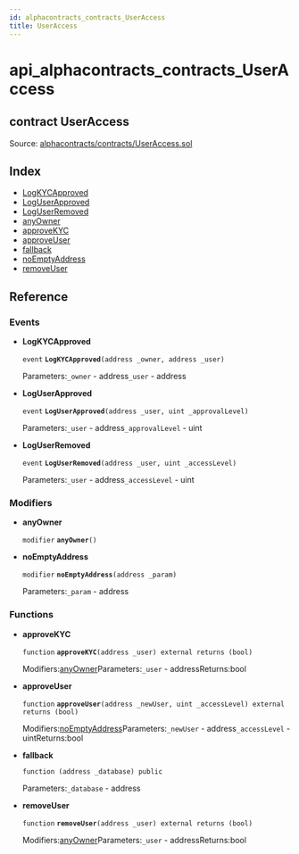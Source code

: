 ```yaml
---
id: alphacontracts_contracts_UserAccess
title: UserAccess
---
```


# api\_alphacontracts\_contracts\_UserAccess

## contract UserAccess

Source: [alphacontracts/contracts/UserAccess.sol](https://github.com/MyBitFoundation/MyBit-Network.tech//blob/v0.0.0/contracts/alphacontracts/contracts/UserAccess.sol)

## Index

* [LogKYCApproved](https://github.com/MyBitFoundation/MyBit-Network.tech/tree/9bb35f4e2608f44c29e1b398fa64e00a295d0ed2/docgen/docs/alphacontracts_contracts_UserAccess.html#LogKYCApproved)
* [LogUserApproved](https://github.com/MyBitFoundation/MyBit-Network.tech/tree/9bb35f4e2608f44c29e1b398fa64e00a295d0ed2/docgen/docs/alphacontracts_contracts_UserAccess.html#LogUserApproved)
* [LogUserRemoved](https://github.com/MyBitFoundation/MyBit-Network.tech/tree/9bb35f4e2608f44c29e1b398fa64e00a295d0ed2/docgen/docs/alphacontracts_contracts_UserAccess.html#LogUserRemoved)
* [anyOwner](https://github.com/MyBitFoundation/MyBit-Network.tech/tree/9bb35f4e2608f44c29e1b398fa64e00a295d0ed2/docgen/docs/alphacontracts_contracts_UserAccess.html#anyOwner)
* [approveKYC](https://github.com/MyBitFoundation/MyBit-Network.tech/tree/9bb35f4e2608f44c29e1b398fa64e00a295d0ed2/docgen/docs/alphacontracts_contracts_UserAccess.html#approveKYC)
* [approveUser](https://github.com/MyBitFoundation/MyBit-Network.tech/tree/9bb35f4e2608f44c29e1b398fa64e00a295d0ed2/docgen/docs/alphacontracts_contracts_UserAccess.html#approveUser)
* [fallback](https://github.com/MyBitFoundation/MyBit-Network.tech/tree/9bb35f4e2608f44c29e1b398fa64e00a295d0ed2/docgen/docs/alphacontracts_contracts_UserAccess.html)
* [noEmptyAddress](https://github.com/MyBitFoundation/MyBit-Network.tech/tree/9bb35f4e2608f44c29e1b398fa64e00a295d0ed2/docgen/docs/alphacontracts_contracts_UserAccess.html#noEmptyAddress)
* [removeUser](https://github.com/MyBitFoundation/MyBit-Network.tech/tree/9bb35f4e2608f44c29e1b398fa64e00a295d0ed2/docgen/docs/alphacontracts_contracts_UserAccess.html#removeUser)

## Reference

### Events

* **LogKYCApproved**

  `event` **`LogKYCApproved`**`(address _owner, address _user)`

  Parameters:`_owner` - address`_user` - address

* **LogUserApproved**

  `event` **`LogUserApproved`**`(address _user, uint _approvalLevel)`

  Parameters:`_user` - address`_approvalLevel` - uint

* **LogUserRemoved**

  `event` **`LogUserRemoved`**`(address _user, uint _accessLevel)`

  Parameters:`_user` - address`_accessLevel` - uint

### Modifiers

* **anyOwner**

  `modifier` **`anyOwner`**`()`

* **noEmptyAddress**

  `modifier` **`noEmptyAddress`**`(address _param)`

  Parameters:`_param` - address

### Functions

* **approveKYC**

  `function` **`approveKYC`**`(address _user) external returns (bool)`

  Modifiers:[anyOwner](https://github.com/MyBitFoundation/MyBit-Network.tech/tree/9bb35f4e2608f44c29e1b398fa64e00a295d0ed2/docgen/docs/alphacontracts_contracts_UserAccess.html#anyOwner)Parameters:`_user` - addressReturns:bool

* **approveUser**

  `function` **`approveUser`**`(address _newUser, uint _accessLevel) external returns (bool)`

  Modifiers:[noEmptyAddress](https://github.com/MyBitFoundation/MyBit-Network.tech/tree/9bb35f4e2608f44c29e1b398fa64e00a295d0ed2/docgen/docs/alphacontracts_contracts_UserAccess.html#noEmptyAddress)Parameters:`_newUser` - address`_accessLevel` - uintReturns:bool

* **fallback**

  `function (address _database) public`

  Parameters:`_database` - address

* **removeUser**

  `function` **`removeUser`**`(address _user) external returns (bool)`

  Modifiers:[anyOwner](https://github.com/MyBitFoundation/MyBit-Network.tech/tree/9bb35f4e2608f44c29e1b398fa64e00a295d0ed2/docgen/docs/alphacontracts_contracts_UserAccess.html#anyOwner)Parameters:`_user` - addressReturns:bool

